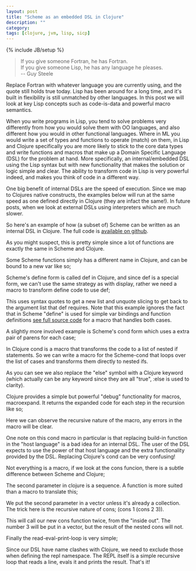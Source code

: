 ```yaml
---
layout: post
title: "Scheme as an embedded DSL in Clojure"
description: ""
category:
tags: [clojure, jvm, lisp, sicp]
---
```

{% include JB/setup %}

> If you give someone Fortran, he has Fortran.<br />
> If you give someone Lisp, he has any language he pleases.<br />
> -- Guy Steele

Replace Fortran with whatever language you are currently using, and the quote still holds true today. Lisp has been around for a long time, and it's built in flexibility is still unmatched by other languages. In this post we will look at key Lisp concepts such as code-is-data and powerful macro semantics.

When you write programs in Lisp, you tend to solve problems very differently from how you would solve them with OO languages, and also different how you would in other functional languages. Where in ML you would write a set of types and functions to operate (match) on them, in Lisp and Clojure specifically you are more likely to stick to the core data types and write functions and macros that make up a Domain Specific Language (DSL) for the problem at hand. More specifically, an internal/embedded DSL using the Lisp syntax but with new functionality that makes the solution or logic simple and clear.&nbsp;The ability to transform code in Lisp is very powerful indeed, and makes you think of code in a different way.

One big benefit of internal DSLs are the speed of execution. Since we map to Clojures native constructs, the examples below will run at the same speed as one defined directly in Clojure (they are infact the same!). In future posts, when we look at external DSLs using interpreters which are much slower.

So here's an example of how (a subset of) Scheme can be written as an internal DSL in Clojure. The full code is <a href="https://github.com/martintrojer/scheme-clojure">available on github</a>.

As you might suspect, this is pretty simple since a lot of functions are exactly the same in Scheme and Clojure.
<script src="https://gist.github.com/1695041.js?file=scheme-example.clj"> </script>

Some Scheme functions simply has a different name in Clojure, and can be bound to a new var like so;
<script src="https://gist.github.com/1695041.js?file=display.clj"> </script>

Scheme's define form is called def in Clojure, and since def is a special form, we can't use the same strategy as with display, rather we need a macro to transform define code to use def;
<script src="https://gist.github.com/1695041.js?file=define.clj"> </script>

This uses syntax quotes to get a new list and unquote slicing to get back to the argument list that def requires. Note that this example ignores the fact that in Scheme "define" is used for simple var bindings and function definitions <a href="https://github.com/martintrojer/scheme-clojure/blob/master/internal/mtscheme.clj#L42">see full source code</a> for a macro that handles both cases.

A slightly more involved example is Scheme's cond form which uses a extra pair of parens for each case;
<script src="https://gist.github.com/1695041.js?file=cond-example.clj"> </script>
In Clojure cond is a macro that transforms the code to a list of nested if statements. So we can write a macro for the Scheme-cond that loops over the list of cases and transforms them directly to nested ifs.
<script src="https://gist.github.com/1695041.js?file=cond.clj"> </script>
As you can see we also replace the "else" symbol with a Clojure keyword (which actually can be any keyword since they are all "true", :else is used to clarity).

Clojure provides a simple but powerful "debug" functionality for macros, macroexpand. It returns the expanded code for each step in the recursion like so;
<script src="https://gist.github.com/1695041.js?file=macroexpand.clj"> </script>
Here we can observe the recursive nature of the macro, any errors in the macro will be clear.

One note on this cond macro in particular is that replacing build-in function in the "host language" is a bad idea for an internal DSL. The user of the DSL expects to use the power of that host language and the extra functionality provided by the DSL. Replacing Clojure's cond can be very confusing!

Not everything is a macro, if we look at the cons funcion, there is a subtle difference between Scheme and Clojure;
<script src="https://gist.github.com/1695041.js?file=cons-example.clj"> </script>
The second parameter in clojure is a sequence. A function is more suited than a macro to translate this;
<script src="https://gist.github.com/1695041.js?file=cons.clj"> </script>
We put the second parameter in a vector unless it's already a collection. The trick here is the recursive nature of cons; (cons 1 (cons 2 3)).

This will call our new cons function twice, from the "inside out". The number 3 will be put in a vector, but the result of the nested cons will not.

Finally the read-eval-print-loop is very simple;
<script src="https://gist.github.com/1695041.js?file=repl.clj"> </script>

Since our DSL have name clashes with Clojure, we need to exclude those when defining the repl namespace. The REPL itself is a simple recursive loop that reads a line, evals it and prints the result. That's it!
<script src="https://gist.github.com/1695041.js?file=repl-example"> </script>